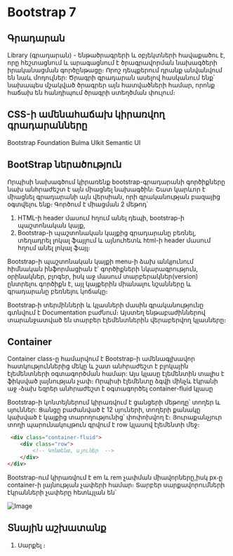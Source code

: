 # Bootstrap 7

## Գրադարան
Library (գրադարան) - ենթածրագրերի և օբյեկտների հավաքածու է, որը հեշտացնում և արագացնում է ծրագրավորման նախագծերի իրականացման գործընթացը։ Որոշ դեպքերում դրանք անվանվում են նաև մոդուլներ: Ծրագրի գրադարան ասելով հասկանում ենք՝ նախապես մշակված ծրագրեր այն հատվածների համար, որոնք հաճախ են հանդիպում ծրագրի ստեղծման փուլում։

## CSS-ի ամենահաճախ կիրառվող գրադարանները

Bootstrap
Foundation
Bulma
Ulkit
Semantic UI

## BootStrap ներածություն
Որպիսի նախագծում կիրառենք bootstrap-գրադարանի գործիքները նախ անհրաժեշտ է այն միացնել նախագծին։ Շատ կարևոր է միացնել գրադարանի այն վերսիան, որի գրականության բազայից օգտվելու ենք։ Գործում է միացման 2 մեթոդ՝
1. HTML-ի header մասում հղում անել դեպի, bootstrap-ի պաշտոնական կայք,
2. Bootstrap-ի պաշտոնական կայքից գրադարանը բեռնել, տեղադրել լոկալ ֆայլում և այնուհետև html-ի header մասում հղում անել լոկալ ֆայլ։

Bootstrap-ի պաշտոնական կայքի menu-ի ձախ անկյունում հիմնական ինֆորմացիան է՝ գործիքների նկարագրություն, օրինակներ, բլոգեր, իսկ աջ մասում տարբերակներ(version) ընտրելու գործիքն է, այլ կայքերին միանալու նշանները և գրադարանը բեռնելու կոճակը։

Bootstrap֊ի տերմինների և կլասների մասին գրականությունը գտնվում է Documentation բաժնում։ Այստեղ ենթաբաժիններով տարանջատված են տարբեր էլեմենտներին վերաբերվող կլասները։

## Container
 Container class-ը համարվում է Bootstrap-ի ամենագլխավոր հատկություններից մեկը և շատ անհրաժեշտ է բլոկային էլեմենտների օգտագործման համար: Այս կլասը էլեմենտին տալիս է ֆիկսված լայնության չափ։ Որպիսի էլեմենտը ձգվի մինչև էկրանի աջ ֊ձախ եզրեր անհրաժեշտ է օգտագործել container-fluid կլասը

 Bootstrap-ի կոնտեյներում կիրառվում է ցանցերի մեթոդը՝ տողեր և սյուններ: Ցանցը բաժանված է 12 սյուների, տողերի քանակը կախված է կայքից տարողությունից՝ փոփոխվող է։ Յուրաքանչյուր տողի պարունակույթուն գրվում է row կլասով էլեմենտի մեջ։
```html
 <div class="container-fluid">
    <div class="row">
        <!-- Կոնտենտ, սյուներ  -->
    </div> 
</div>   
```


Bootstrap-ում կիրառվում է em և rem չափման միավորները,իսկ px֊ը container-ի լայնության չափերի համար։ Տարբեր սարքավորումների էկրանների չափերը հետևյլան են՝

![Image](./image/container-breakpoint.png "Text to show on mouseover")



## Տնային աշխատանք

1. Սարքել ։
